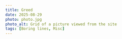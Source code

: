 ```yaml
---
title: Greed
date: 2025-08-29
photo: photo.jpg
photo_alt: Grid of a picture viewed from the site
tags: [Boring lines, Misc]
---
```

